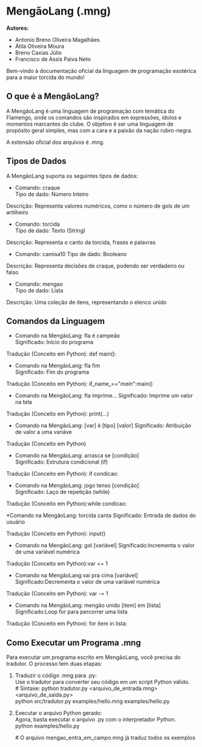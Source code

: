 #  MengãoLang (.mng)

**Autores:**  
- Antonio Breno Oliveira Magalhães  
- Átila Oliveira Moura  
- Breno Caxias Júlio  
- Francisco de Assis Paiva Neto  

Bem-vindo à documentação oficial da linguagem de programação esotérica para a maior torcida do mundo\!

##  O que é a MengãoLang?

A MengãoLang é uma linguagem de programação com temática do Flamengo, onde os comandos são inspirados em expressões, ídolos e momentos marcantes do clube. O objetivo é ser uma linguagem de propósito geral simples, mas com a cara e a paixão da nação rubro-negra.

A extensão oficial dos arquivos é .mng.

##  Tipos de Dados

A MengãoLang suporta os seguintes tipos de dados:

* Comando: craque   
Tipo de dado: Número Inteiro 

Descrição: Representa valores numéricos, como o número de gols de um artilheiro

* Comando: torcida  
Tipo de dado: Texto (String) 

Descrição: Representa o canto da torcida, frases e palavras                    

* Comando: camisa10 
Tipo de dado: Booleano   

Descrição: Representa decisões de craque, podendo ser verdadeiro ou falso     

* Comando: mengao   
Tipo de dado: Lista   

Descrição: Uma coleção de itens, representando o elenco unido                  

##  Comandos da Linguagem

* Comando na MengãoLang: fla é campeão  
Significado: Início do programa 

Tradução (Conceito em Python): def main():                 

* Comando na MengãoLang: fla fim        
Significado: Fim do programa   

Tradução (Conceito em Python): if_name_=="_main_":main()   

* Comando na MengãoLang: fla imprime... 
Significado: Imprime um valor na tela 

Tradução (Conceito em Python): print(...)            

* Comando na MengãoLang: [var] é [tipo] [valor] 
Significado: Atribuição de valor a uma variáve 

Tradução (Conceito em Python)       

* Comando na MengãoLang: arrasca se [condição]  
Significado: Estrutura condicional (if)

Tradução (Conceito em Python): if condicao: 

* Comando na MengãoLang: jogo tenso [condição]  
Significado: Laço de repetição (while)

Tradução (Conceito em Python):while condicao: 

*Comando na MengãoLang: torcida canta 
Significado: Entrada de dados do usuário 

Tradução (Conceito em Python): input()       

* Comando na MengãoLang: gol [variável]
Significado:Incrementa o valor de uma variável numérica

Tradução (Conceito em Python):var += 1 

* Comando na MengãoLang:vai pra cima [variável] 
Significado:Decrementa o valor de uma variável numérica 

Tradução (Conceito em Python): var -= 1

* Comando na MengãoLang: mengão unido [item] em [lista] 
Significado:Loop for para percorrer uma lista 

Tradução (Conceito em Python): for item in lista: 

##  Como Executar um Programa .mng

Para executar um programa escrito em MengãoLang, você precisa do tradutor. O processo tem duas etapas:

1. Traduzir o código .mng para .py:  
   Use o tradutor para converter seu código em um script Python válido.  
   \# Sintaxe: python tradutor.py \<arquivo\_de\_entrada.mng\> \<arquivo\_de\_saida.py\>  
   python src/tradutor.py examples/hello.mng examples/hello.py

2. Executar o arquivo Python gerado:  
   Agora, basta executar o arquivo .py com o interpretador Python.  
   python examples/hello.py  
   
   \# O arquivo mengao_entra_em_campo.mng já traduz todos os exemplos
